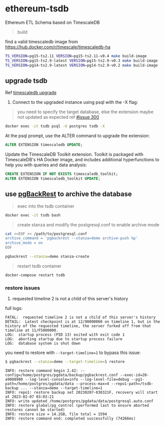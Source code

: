 # ethereum-tsdb

Ethereum ETL Schema based on TimescaleDB

> build

find a valid timescaledb image from https://hub.docker.com/r/timescale/timescaledb-ha

```bash
TS_VERSION=pg15-ts2.11 VERSION=pg15-ts2.11-v0.4 make build-image
TS_VERSION=pg15-ts2.9-latest VERSION=pg15-ts2.9-v0.3 make build-image
TS_VERSION=pg14-ts2.9-latest VERSION=pg14-ts2.9-v0.2 make build-image
```

## upgrade tsdb

Ref [timescaledb upgrade](https://docs.timescale.com/timescaledb/latest/how-to-guides/upgrades/upgrade-docker/)

1. Connect to the upgraded instance using psql with the -X flag:

> you need to specify the target database, else the extension maybe not updated as expected
> ref [#issue 300](https://github.com/timescale/docs.timescale.com-content/issues/300)

```bash
docker exec -it tsdb psql -U postgres tsdb -X
```

At the psql prompt, use the ALTER command to upgrade the extension:

```sql
ALTER EXTENSION timescaledb UPDATE;
```

Update the TimescaleDB Toolkit extension. Toolkit is packaged with TimescaleDB's HA Docker image, and includes additional hyperfunctions to help you with queries and data analysis:

```sql
CREATE EXTENSION IF NOT EXISTS timescaledb_toolkit;
ALTER EXTENSION timescaledb_toolkit UPDATE;
```

## use [pgBackRest](https://pgbackrest.org) to archive the database

> exec into the tsdb container

```bash
docker exec -it tsdb bash
```

> create stanza and modify the postgresql.conf to enable archive mode

```bash
cat <<EOF >> /path/to/postgresql.conf
archive_command = 'pgbackrest --stanza=demo archive-push %p'
archive_mode = on
EOF

pgbackrest --stanza=demo stanza-create
```

> restart tsdb container

```bash
docker-compose restart tsdb
```

### restore issues

1. requested timeline 2 is not a child of this server's history

full logs:

```log
FATAL:  requested timeline 2 is not a child of this server's history
DETAIL:  Latest checkpoint is at 12/90000060 on timeline 1, but in the history of the requested timeline, the server forked off from that timeline at 11/F5000000.
LOG:  startup process (PID 13) exited with exit code 1
LOG:  aborting startup due to startup process failure
LOG:  database system is shut down
```

you need to restore with `--target-timeline=1` to bypass this issue:

```bash
$ pgbackrest --stanza=demo --target-timeline=1 restore
```

```log
INFO: restore command begin 2.42: --config=/home/postgres/pgdata/backup/pgbackrest.conf --exec-id=20-a9088980 --log-level-console=info --log-level-file=debug --pg1-path=/home/postgres/pgdata/data --process-max=4 --repo1-path=/tsdb-backup ... --stanza=demo --target-timeline=1
INFO: repo1: restore backup set 20230207-030321F, recovery will start at 2023-02-07 03:03:21
INFO: write updated /home/postgres/pgdata/data/postgresql.auto.conf
INFO: restore global/pg_control (performed last to ensure aborted restores cannot be started)
INFO: restore size = 14.2GB, file total = 1594
INFO: restore command end: completed successfully (74266ms)
```
